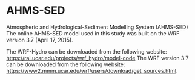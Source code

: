 # AHMS-SED
Atmospheric and Hydrological-Sediment Modelling System (AHMS-SED)
The online AHMS-SED model used in this study was built on the WRF version 3.7 (April 17, 2015). 

The WRF-Hydro can be downloaded from the following website:
https://ral.ucar.edu/projects/wrf_hydro/model-code
The WRF version 3.7 can be downloaded from the following website:
https://www2.mmm.ucar.edu/wrf/users/download/get_sources.html.
